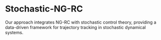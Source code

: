 # Stochastic-NG-RC
 Our approach integrates NG-RC with stochastic control theory, providing a data-driven framework for trajectory tracking in stochastic dynamical systems.
